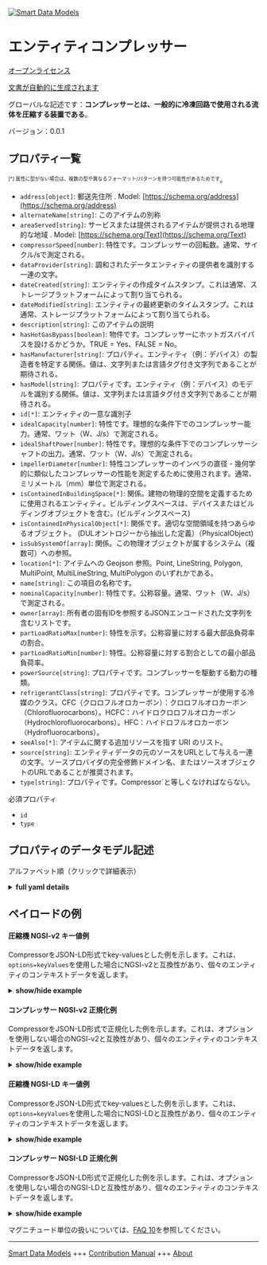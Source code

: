 <!-- 10-Header -->  
[![Smart Data Models](https://smartdatamodels.org/wp-content/uploads/2022/01/SmartDataModels_logo.png "Logo")](https://smartdatamodels.org)  
エンティティコンプレッサー  
=============<!-- /10-Header -->  
<!-- 15-License -->  
[オープンライセンス](https://github.com/smart-data-models//dataModel.S4BLDG/blob/master/Compressor/LICENSE.md)  
[文書が自動的に生成されます](https://docs.google.com/presentation/d/e/2PACX-1vTs-Ng5dIAwkg91oTTUdt8ua7woBXhPnwavZ0FxgR8BsAI_Ek3C5q97Nd94HS8KhP-r_quD4H0fgyt3/pub?start=false&loop=false&delayms=3000#slide=id.gb715ace035_0_60)  
<!-- /15-License -->  
<!-- 20-Description -->  
グローバルな記述です：**コンプレッサーとは、一般的に冷凍回路で使用される流体を圧縮する装置である**。  
バージョン：0.0.1  
<!-- /20-Description -->  
<!-- 30-PropertiesList -->  

## プロパティ一覧  

<sup><sub>[*] 属性に型がない場合は、複数の型や異なるフォーマット/パターンを持つ可能性があるためです</sub></sup>。  
- `address[object]`: 郵送先住所  . Model: [https://schema.org/address](https://schema.org/address)- `alternateName[string]`: このアイテムの別称  - `areaServed[string]`: サービスまたは提供されるアイテムが提供される地理的な地域  . Model: [https://schema.org/Text](https://schema.org/Text)- `compressorSpeed[number]`: 特性です。コンプレッサーの回転数。通常、サイクル/sで測定される。  - `dataProvider[string]`: 調和されたデータエンティティの提供者を識別する一連の文字。  - `dateCreated[string]`: エンティティの作成タイムスタンプ。これは通常、ストレージプラットフォームによって割り当てられる。  - `dateModified[string]`: エンティティの最終更新のタイムスタンプ。これは通常、ストレージプラットフォームによって割り当てられる。  - `description[string]`: このアイテムの説明  - `hasHotGasBypass[boolean]`: 物件です。コンプレッサーにホットガスバイパスを設けるかどうか。TRUE = Yes、FALSE = No。  - `hasManufacturer[string]`: プロパティ。エンティティ（例：デバイス）の製造者を特定する関係。値は、文字列または言語タグ付き文字列であることが期待される。  - `hasModel[string]`: プロパティです。エンティティ（例：デバイス）のモデルを識別する関係。値は、文字列または言語タグ付き文字列であることが期待される。  - `id[*]`: エンティティの一意な識別子  - `idealCapacity[number]`: 特性です。理想的な条件下でのコンプレッサー能力。通常、ワット（W、J/s）で測定される。  - `idealShaftPower[number]`: 特性です。理想的な条件下でのコンプレッサーシャフトの出力。通常、ワット（W、J/s）で測定される。  - `impellerDiameter[number]`: 特性コンプレッサーのインペラの直径 - 幾何学的に類似したコンプレッサーの性能を測定するために使用されます。通常、ミリメートル（mm）単位で測定される。  - `isContainedInBuildingSpace[*]`: 関係。建物の物理的空間を定義するために使用されるエンティティ。ビルディングスペースは、デバイスまたはビルディングオブジェクトを含む。(ビルディングスペース)  - `isContainedInPhysicalObject[*]`: 関係です。適切な空間領域を持つあらゆるオブジェクト。  (DULオントロジーから抽出した定義）（PhysicalObject)  - `isSubSystemOf[array]`: 関係。この物理オブジェクトが属するシステム（複数可）への参照。  - `location[*]`: アイテムへの Geojson 参照。Point, LineString, Polygon, MultiPoint, MultiLineString, MultiPolygon のいずれかである。  - `name[string]`: この項目の名称です。  - `nominalCapacity[number]`: 特性です。公称容量。通常、ワット（W、J/s）で測定される。  - `owner[array]`: 所有者の固有IDを参照するJSONエンコードされた文字列を含むリストです。  - `partLoadRatioMax[number]`: 特性を示す。公称容量に対する最大部品負荷率の割合。  - `partLoadRatioMin[number]`: 特性。公称容量に対する割合としての最小部品負荷率。  - `powerSource[string]`: プロパティです。コンプレッサーを駆動する動力の種類。  - `refrigerantClass[string]`: プロパティです。コンプレッサーが使用する冷媒のクラス。CFC（クロロフルオロカーボン）：クロロフルオロカーボン（Chlorofluorocarbons）。HCFC：ハイドロクロロフルオロカーボン（Hydrochlorofluorocarbons）。HFC：ハイドロフルオロカーボン（Hydrofluorocarbons）。  - `seeAlso[*]`: アイテムに関する追加リソースを指す URI のリスト。  - `source[string]`: エンティティデータの元のソースをURLとして与える一連の文字。ソースプロバイダの完全修飾ドメイン名、またはソースオブジェクトのURLであることが推奨されます。  - `type[string]`: プロパティです。Compressor`と等しくなければならない。  <!-- /30-PropertiesList -->  
<!-- 35-RequiredProperties -->  
必須プロパティ  
- `id`  - `type`  <!-- /35-RequiredProperties -->  
<!-- 40-RequiredProperties -->  
<!-- /40-RequiredProperties -->  
<!-- 50-DataModelHeader -->  
## プロパティのデータモデル記述  
アルファベット順（クリックで詳細表示）  
<!-- /50-DataModelHeader -->  
<!-- 60-ModelYaml -->  
<details><summary><strong>full yaml details</strong></summary>    
```yaml  
Compressor:    
  description: A compressor is a device that compresses a fluid typically used in a refrigeration circuit.    
  properties:    
    address:    
      description: The mailing address    
      properties:    
        addressCountry:    
          description: 'Property. The country. For example, Spain. Model:''https://schema.org/addressCountry'''    
          type: string    
        addressLocality:    
          description: 'Property. The locality in which the street address is, and which is in the region. Model:''https://schema.org/addressLocality'''    
          type: string    
        addressRegion:    
          description: 'Property. The region in which the locality is, and which is in the country. Model:''https://schema.org/addressRegion'''    
          type: string    
        district:    
          description: 'A district is a type of administrative division that, in some countries, is managed by the local government.'    
          type: string    
        postOfficeBoxNumber:    
          description: 'Property. The post office box number for PO box addresses. For example, 03578. Model:''https://schema.org/postOfficeBoxNumber'''    
          type: string    
        postalCode:    
          description: 'Property. The postal code. For example, 24004. Model:''https://schema.org/https://schema.org/postalCode'''    
          type: string    
        streetAddress:    
          description: 'Property. The street address. Model:''https://schema.org/streetAddress'''    
          type: string    
        streetNr:    
          description: Number identifying a specific property on a public street.    
          type: string    
      type: object    
      x-ngsi:    
        model: https://schema.org/address    
        type: Property    
    alternateName:    
      description: An alternative name for this item    
      type: string    
      x-ngsi:    
        type: Property    
    areaServed:    
      description: The geographic area where a service or offered item is provided    
      type: string    
      x-ngsi:    
        model: https://schema.org/Text    
        type: Property    
    compressorSpeed:    
      description: Property. Compressor speed. Usually measured in cycles/s.    
      type: number    
      x-ngsi:    
        type: Property    
    dataProvider:    
      description: A sequence of characters identifying the provider of the harmonised data entity.    
      type: string    
      x-ngsi:    
        type: Property    
    dateCreated:    
      description: Entity creation timestamp. This will usually be allocated by the storage platform.    
      format: date-time    
      type: string    
      x-ngsi:    
        type: Property    
    dateModified:    
      description: Timestamp of the last modification of the entity. This will usually be allocated by the storage platform.    
      format: date-time    
      type: string    
      x-ngsi:    
        type: Property    
    description:    
      description: A description of this item    
      type: string    
      x-ngsi:    
        type: Property    
    hasHotGasBypass:    
      description: 'Property. Whether or not hot gas bypass is provided for the compressor. TRUE = Yes, FALSE = No.'    
      type: boolean    
      x-ngsi:    
        type: Property    
    hasManufacturer:    
      description: 'Property. A relationship identifying the manufacturer of an entity (e.g., device). The value is expected to be a string or a string with language tag.'    
      type: string    
      x-ngsi:    
        type: Property    
    hasModel:    
      description: 'Property. A relationship identifying the model of an entity (e.g., device). The value is expected to be a string or a string with language tag.'    
      type: string    
      x-ngsi:    
        type: Property    
    id:    
      anyOf: &compressor_-_properties_-_iscontainedinbuildingspace_-_anyof    
        - description: Property. Identifier format of any NGSI entity    
          maxLength: 256    
          minLength: 1    
          pattern: ^[\w\-\.\{\}\$\+\*\[\]`|~^@!,:\\]+$    
          type: string    
        - description: Property. Identifier format of any NGSI entity    
          format: uri    
          type: string    
      description: Unique identifier of the entity    
      x-ngsi:    
        type: Property    
    idealCapacity:    
      description: 'Property. Compressor capacity under ideal conditions. Usually measured in Watts (W, J/s).'    
      type: number    
      x-ngsi:    
        type: Property    
    idealShaftPower:    
      description: 'Property. Compressor shaft power under ideal conditions. Usually measured in Watts (W, J/s).'    
      type: number    
      x-ngsi:    
        type: Property    
    impellerDiameter:    
      description: Property. Diameter of compressor impeller - used to scale performance of geometrically similar compressors. Usually measured in millimeters (mm).    
      type: number    
      x-ngsi:    
        type: Property    
    isContainedInBuildingSpace:    
      anyOf: *compressor_-_properties_-_iscontainedinbuildingspace_-_anyof    
      description: Relationship. An entity used to define the physical spaces of the building. A building space contains devices or building objects. (BuildingSpace)    
      x-ngsi:    
        type: Property    
    isContainedInPhysicalObject:    
      anyOf: *compressor_-_properties_-_iscontainedinbuildingspace_-_anyof    
      description: Relationship. Any Object that has a proper space region.  (Definition extracted from DUL ontology) (PhysicalObject)    
      x-ngsi:    
        type: Property    
    isSubSystemOf:    
      description: Relationship. A reference to a system(s) that this Physical Object is part of.    
      items:    
        anyOf: *compressor_-_properties_-_iscontainedinbuildingspace_-_anyof    
        description: Property. Unique identifier of the entity    
      type: array    
      x-ngsi:    
        type: Relationship    
    location:    
      description: 'Geojson reference to the item. It can be Point, LineString, Polygon, MultiPoint, MultiLineString or MultiPolygon'    
      oneOf:    
        - description: GeoProperty. Geojson reference to the item. Point    
          properties:    
            bbox:    
              items:    
                type: number    
              minItems: 4    
              type: array    
            coordinates:    
              items:    
                type: number    
              minItems: 2    
              type: array    
            type:    
              enum:    
                - Point    
              type: string    
          required:    
            - type    
            - coordinates    
          title: GeoJSON Point    
          type: object    
        - description: GeoProperty. Geojson reference to the item. LineString    
          properties:    
            bbox:    
              items:    
                type: number    
              minItems: 4    
              type: array    
            coordinates:    
              items:    
                items:    
                  type: number    
                minItems: 2    
                type: array    
              minItems: 2    
              type: array    
            type:    
              enum:    
                - LineString    
              type: string    
          required:    
            - type    
            - coordinates    
          title: GeoJSON LineString    
          type: object    
        - description: GeoProperty. Geojson reference to the item. Polygon    
          properties:    
            bbox:    
              items:    
                type: number    
              minItems: 4    
              type: array    
            coordinates:    
              items:    
                items:    
                  items:    
                    type: number    
                  minItems: 2    
                  type: array    
                minItems: 4    
                type: array    
              type: array    
            type:    
              enum:    
                - Polygon    
              type: string    
          required:    
            - type    
            - coordinates    
          title: GeoJSON Polygon    
          type: object    
        - description: GeoProperty. Geojson reference to the item. MultiPoint    
          properties:    
            bbox:    
              items:    
                type: number    
              minItems: 4    
              type: array    
            coordinates:    
              items:    
                items:    
                  type: number    
                minItems: 2    
                type: array    
              type: array    
            type:    
              enum:    
                - MultiPoint    
              type: string    
          required:    
            - type    
            - coordinates    
          title: GeoJSON MultiPoint    
          type: object    
        - description: GeoProperty. Geojson reference to the item. MultiLineString    
          properties:    
            bbox:    
              items:    
                type: number    
              minItems: 4    
              type: array    
            coordinates:    
              items:    
                items:    
                  items:    
                    type: number    
                  minItems: 2    
                  type: array    
                minItems: 2    
                type: array    
              type: array    
            type:    
              enum:    
                - MultiLineString    
              type: string    
          required:    
            - type    
            - coordinates    
          title: GeoJSON MultiLineString    
          type: object    
        - description: GeoProperty. Geojson reference to the item. MultiLineString    
          properties:    
            bbox:    
              items:    
                type: number    
              minItems: 4    
              type: array    
            coordinates:    
              items:    
                items:    
                  items:    
                    items:    
                      type: number    
                    minItems: 2    
                    type: array    
                  minItems: 4    
                  type: array    
                type: array    
              type: array    
            type:    
              enum:    
                - MultiPolygon    
              type: string    
          required:    
            - type    
            - coordinates    
          title: GeoJSON MultiPolygon    
          type: object    
      x-ngsi:    
        type: GeoProperty    
    name:    
      description: The name of this item.    
      type: string    
      x-ngsi:    
        type: Property    
    nominalCapacity:    
      description: 'Property. Nominal capacity. Usually measured in Watts (W, J/s).'    
      type: number    
      x-ngsi:    
        type: Property    
    owner:    
      description: A List containing a JSON encoded sequence of characters referencing the unique Ids of the owner(s)    
      items:    
        anyOf: *compressor_-_properties_-_iscontainedinbuildingspace_-_anyof    
        description: Property. Unique identifier of the entity    
      type: array    
      x-ngsi:    
        type: Property    
    partLoadRatioMax:    
      description: Property. Maximum part load ratio as a fraction of nominal capacity.    
      type: number    
      x-ngsi:    
        type: Property    
    partLoadRatioMin:    
      description: Property. Minimum part load ratio as a fraction of nominal capacity.    
      type: number    
      x-ngsi:    
        type: Property    
    powerSource:    
      description: Property. Type of power driving the compressor.    
      type: string    
      x-ngsi:    
        type: Property    
    refrigerantClass:    
      description: 'Property. Refrigerant class used by the compressor. CFC: Chlorofluorocarbons. HCFC: Hydrochlorofluorocarbons. HFC: Hydrofluorocarbons.'    
      type: string    
      x-ngsi:    
        type: Property    
    seeAlso:    
      description: list of uri pointing to additional resources about the item    
      oneOf:    
        - items:    
            format: uri    
            type: string    
          minItems: 1    
          type: array    
        - format: uri    
          type: string    
      x-ngsi:    
        type: Property    
    source:    
      description: 'A sequence of characters giving the original source of the entity data as a URL. Recommended to be the fully qualified domain name of the source provider, or the URL to the source object.'    
      type: string    
      x-ngsi:    
        type: Property    
    type:    
      description: Property. It must be equal to `Compressor`.    
      enum:    
        - Compressor    
      type: string    
      x-ngsi:    
        type: Property    
  required:    
    - id    
    - type    
  type: object    
  x-derived-from: "https://saref.etsi.org/saref4bldg/v1.1.2/#s4bldg:Compressor"    
  x-disclaimer: 'Redistribution and use in source and binary forms, with or without modification, are permitted  provided that the license conditions are met. Copyleft (c) 2022 Contributors to Smart Data Models Program'    
  x-license-url: https://github.com/smart-data-models/dataModel.S4BLDG/blob/master/Compressor/LICENSE.md    
  x-model-schema: https://smart-data-models.github.com/dataModel.SAREF4BLDG/Compressor/schema.json    
  x-model-tags: SAREF Compressor    
  x-version: 0.0.1    
```  
</details>    
<!-- /60-ModelYaml -->  
<!-- 70-MiddleNotes -->  
<!-- /70-MiddleNotes -->  
<!-- 80-Examples -->  
## ペイロードの例  
#### 圧縮機 NGSI-v2 キー値例  
CompressorをJSON-LD形式でkey-valuesとした例を示します。これは、`options=keyValues`を使用した場合にNGSI-v2と互換性があり、個々のエンティティのコンテキストデータを返します。  
<details><summary><strong>show/hide example</strong></summary>    
```json  
{  
  "id": "urn:ngsi-ld:Compressor:99624683-cbb4-4bac-a458-e5bde1df9ff6",  
  "type": "Compressor",  
  "compressorSpeed": 0.679723675842234,  
  "hasHotGasBypass": true,  
  "idealCapacity": 0.7248048000316983,  
  "idealShaftPower": 0.47111429367476765,  
  "impellerDiameter": 0.8496808897888555,  
  "nominalCapacity": 0.8766392143544064,  
  "partLoadRatioMax": 0.5560596438051391,  
  "partLoadRatioMin": 0.22917332777815946,  
  "powerSource": "Practical Steel Chair",  
  "refrigerantClass": "protocol",  
  "isContainedInBuildingSpace": "urn:ngsi-ld:BuildingSpace:9c3fb868-0647-4480-b105-2221a6cd3354",  
  "isContainedInPhysicalObject": "urn:ngsi-ld:PhysicalObject:868ed081-1e1b-497f-a18f-11c416e2a90e",  
  "isSubSystemOf": [  
    "urn:ngsi-ld:System:157c6a62-21ad-4aa4-b3d2-5a0ec1f2c667",  
    "urn:ngsi-ld:System:6fd790f8-68de-4047-a771-4b245c4aff90",  
    "urn:ngsi-ld:System:18a2426a-2c96-4064-959d-98e7aba7904d"  
  ],  
  "hasManufacturer": "Compressor Company Inc.",  
  "hasModel": "Compressor 0.1.2",  
  "dateCreated": "2023-01-26T10:11:46Z",  
  "dateModified": "2023-01-26T05:03:38Z",  
  "source": "Import",  
  "name": "Compressor",  
  "alternateName": "Compressor type 2",  
  "description": "Compressor of limited Compressor types",  
  "dataProvider": "IFC file"  
}  
```  
</details>  
#### コンプレッサー NGSI-v2 正規化例  
CompressorをJSON-LD形式で正規化した例を示します。これは、オプションを使用しない場合のNGSI-v2と互換性があり、個々のエンティティのコンテキストデータを返します。  
<details><summary><strong>show/hide example</strong></summary>    
```json  
{  
  "id": "urn:ngsi-ld:Compressor:5286e31e-5c79-4133-93c4-07c1f3574128",  
  "type": "Compressor",  
  "compressorSpeed": {  
    "type": "Measurement",  
    "value": 0.6951462722377054  
  },  
  "hasHotGasBypass": {  
    "type": "Boolean",  
    "value": true  
  },  
  "idealCapacity": {  
    "type": "Measurement",  
    "value": 0.3445800754974827  
  },  
  "idealShaftPower": {  
    "type": "Measurement",  
    "value": 0.8311250404203112  
  },  
  "impellerDiameter": {  
    "type": "Measurement",  
    "value": 0.868808285450986  
  },  
  "nominalCapacity": {  
    "type": "Measurement",  
    "value": 0.9287385861700207  
  },  
  "partLoadRatioMax": {  
    "type": "Measurement",  
    "value": 0.38901369640969274  
  },  
  "partLoadRatioMin": {  
    "type": "Measurement",  
    "value": 0.9657934764992187  
  },  
  "powerSource": {  
    "type": "Text",  
    "value": "bluetooth"  
  },  
  "refrigerantClass": {  
    "type": "Text",  
    "value": "Fresh"  
  },  
  "isContainedInBuildingSpace": {  
    "type": "URI",  
    "value": "urn:ngsi-ld:BuildingSpace:91df3ba9-787a-4ebb-9be6-ae4c05263de1"  
  },  
  "isContainedInPhysicalObject": {  
    "type": "URI",  
    "value": "urn:ngsi-ld:PhysicalObject:e9909895-084e-4023-9a5a-001322f825f9"  
  },  
  "isSubSystemOf": {  
    "type": "array",  
    "value": [  
      {  
        "type": "URI",  
        "value": "urn:ngsi-ld:System:7ebaae6c-b549-4610-8df4-9c28cebe42a9"  
      },  
      {  
        "type": "URI",  
        "value": "urn:ngsi-ld:System:cedc316a-3057-4f0b-9800-db9757c47286"  
      },  
      {  
        "type": "URI",  
        "value": "urn:ngsi-ld:System:b64d7a83-9d09-405a-82dc-e2dc92ba7ae5"  
      }  
    ]  
  },  
  "hasManufacturer": {  
    "type": "Text",  
    "value": "Compressor Company Inc."  
  },  
  "hasModel": {  
    "type": "Text",  
    "value": "Compressor 0.1.2"  
  },  
  "dateCreated": {  
    "type": "DateTime",  
    "value": "2023-01-26T08:32:27.8745501+01:00"  
  },  
  "dateModified": {  
    "type": "DateTime",  
    "value": "2023-01-26T12:23:46.0320445+01:00"  
  },  
  "source": {  
    "type": "Text",  
    "value": "Import"  
  },  
  "name": {  
    "type": "Text",  
    "value": "Compressor"  
  },  
  "alternateName": {  
    "type": "Text",  
    "value": "Compressor type 2"  
  },  
  "description": {  
    "type": "Text",  
    "value": "Compressor of limited Compressor types"  
  },  
  "dataProvider": {  
    "type": "Text",  
    "value": "IFC file"  
  }  
}  
```  
</details>  
#### 圧縮機 NGSI-LD キー値例  
CompressorをJSON-LD形式でkey-valuesとした例を示します。これは、`options=keyValues`を使用した場合にNGSI-LDと互換性があり、個々のエンティティのコンテキストデータを返します。  
<details><summary><strong>show/hide example</strong></summary>    
```json  
{  
  "id": "urn:ngsi-ld:Compressor:99624683-cbb4-4bac-a458-e5bde1df9ff6",  
  "type": "Compressor",  
  "compressorSpeed": 0.679723675842234,  
  "hasHotGasBypass": true,  
  "idealCapacity": 0.7248048000316983,  
  "idealShaftPower": 0.47111429367476765,  
  "impellerDiameter": 0.8496808897888555,  
  "nominalCapacity": 0.8766392143544064,  
  "partLoadRatioMax": 0.5560596438051391,  
  "partLoadRatioMin": 0.22917332777815946,  
  "powerSource": "Practical Steel Chair",  
  "refrigerantClass": "protocol",  
  "isContainedInBuildingSpace": "urn:ngsi-ld:BuildingSpace:9c3fb868-0647-4480-b105-2221a6cd3354",  
  "isContainedInPhysicalObject": "urn:ngsi-ld:PhysicalObject:868ed081-1e1b-497f-a18f-11c416e2a90e",  
  "isSubSystemOf": [  
    "urn:ngsi-ld:System:157c6a62-21ad-4aa4-b3d2-5a0ec1f2c667",  
    "urn:ngsi-ld:System:6fd790f8-68de-4047-a771-4b245c4aff90",  
    "urn:ngsi-ld:System:18a2426a-2c96-4064-959d-98e7aba7904d"  
  ],  
  "hasManufacturer": "Compressor Company Inc.",  
  "hasModel": "Compressor 0.1.2",  
  "dateCreated": "2023-01-26T10:11:46Z",  
  "dateModified": "2023-01-26T05:03:38Z",  
  "source": "Import",  
  "name": "Compressor",  
  "alternateName": "Compressor type 2",  
  "description": "Compressor of limited Compressor types",  
  "dataProvider": "IFC file",  
  "@context": [  
    "https://raw.githubusercontent.com/smart-data-models/dataModel.S4BLDG/master/context.jsonld",  
    "https://uri.etsi.org/ngsi-ld/v1/ngsi-ld-core-context.jsonld"  
  ]  
}  
```  
</details>  
#### コンプレッサー NGSI-LD 正規化例  
CompressorをJSON-LD形式で正規化した例を示します。これは、オプションを使用しない場合のNGSI-LDと互換性があり、個々のエンティティのコンテキストデータを返します。  
<details><summary><strong>show/hide example</strong></summary>    
```json  
{  
  "id": "urn:ngsi-ld:Compressor:ff065369-a64b-4950-8bcd-ea73c6f6bf34",  
  "type": "Compressor",  
  "compressorSpeed": {  
    "type": "Property",  
    "unitCode": "cycles/s",  
    "observedAt": "2023-01-26T02:36:18Z",  
    "value": 0.23988109283737147  
  },  
  "hasHotGasBypass": {  
    "type": "Property",  
    "value": true  
  },  
  "idealCapacity": {  
    "type": "Property",  
    "unitCode": "J/s",  
    "observedAt": "2023-01-25T18:17:55Z",  
    "value": 0.37381644415955617  
  },  
  "idealShaftPower": {  
    "type": "Property",  
    "unitCode": "J/s",  
    "observedAt": "2023-01-25T19:36:02Z",  
    "value": 0.7352666167757617  
  },  
  "impellerDiameter": {  
    "type": "Property",  
    "unitCode": "mm",  
    "observedAt": "2023-01-25T16:56:06Z",  
    "value": 0.4819044880876878  
  },  
  "nominalCapacity": {  
    "type": "Property",  
    "unitCode": "J/s",  
    "observedAt": "2023-01-26T02:02:53Z",  
    "value": 0.42903531710900167  
  },  
  "partLoadRatioMax": {  
    "type": "Property",  
    "unitCode": "NA",  
    "observedAt": "2023-01-25T20:48:37Z",  
    "value": 0.44114941929726603  
  },  
  "partLoadRatioMin": {  
    "type": "Property",  
    "unitCode": "NA",  
    "observedAt": "2023-01-25T21:57:43Z",  
    "value": 0.8407270037851944  
  },  
  "powerSource": {  
    "type": "Property",  
    "value": "Mississippi"  
  },  
  "refrigerantClass": {  
    "type": "Property",  
    "value": "initiatives"  
  },  
  "isContainedInBuildingSpace": {  
    "type": "Relationship",  
    "object": "urn:ngsi-ld:BuildingSpace:200fbc88-04e4-4634-9ab8-31a7ffd7801a"  
  },  
  "isContainedInPhysicalObject": {  
    "type": "Relationship",  
    "object": "urn:ngsi-ld:PhysicalObject:6516f3b0-d423-45b0-bcfe-f5a361c118a1"  
  },  
  "isSubSystemOf": [  
    {  
      "type": "Relationship",  
      "object": "urn:ngsi-ld:System:0d189ba5-fbb5-42f9-b221-e481ed2215b3"  
    },  
    {  
      "type": "Relationship",  
      "object": "urn:ngsi-ld:System:682f3690-3403-45d3-8c59-d62b82b2dbb3"  
    },  
    {  
      "type": "Relationship",  
      "object": "urn:ngsi-ld:System:f346ab7e-bb7c-4da8-853f-f37193cfe98e"  
    }  
  ],  
  "hasManufacturer": {  
    "type": "Property",  
    "value": "Compressor Company Inc."  
  },  
  "hasModel": {  
    "type": "Property",  
    "value": "Compressor 0.1.2"  
  },  
  "dateCreated": {  
    "type": "Property",  
    "value": "2023-01-26T12:36:15Z"  
  },  
  "dateModified": {  
    "type": "Property",  
    "value": "2023-01-25T17:29:33Z"  
  },  
  "source": {  
    "type": "Property",  
    "value": "Import"  
  },  
  "name": {  
    "type": "Property",  
    "value": "Compressor"  
  },  
  "alternateName": {  
    "type": "Property",  
    "value": "Compressor type 2"  
  },  
  "description": {  
    "type": "Property",  
    "value": "Compressor of limited Compressor types"  
  },  
  "dataProvider": {  
    "type": "Property",  
    "value": "IFC file"  
  },  
  "@context": [  
    "https://raw.githubusercontent.com/smart-data-models/dataModel.S4BLDG/master/context.jsonld",  
    "https://uri.etsi.org/ngsi-ld/v1/ngsi-ld-core-context.jsonld"  
  ]  
}  
```  
</details><!-- /80-Examples -->  
<!-- 90-FooterNotes -->  
<!-- /90-FooterNotes -->  
<!-- 95-Units -->  
マグニチュード単位の扱いについては、[FAQ 10](https://smartdatamodels.org/index.php/faqs/)を参照してください。  
<!-- /95-Units -->  
<!-- 97-LastFooter -->  
---  
[Smart Data Models](https://smartdatamodels.org) +++ [Contribution Manual](https://bit.ly/contribution_manual) +++ [About](https://bit.ly/Introduction_SDM)<!-- /97-LastFooter -->  

